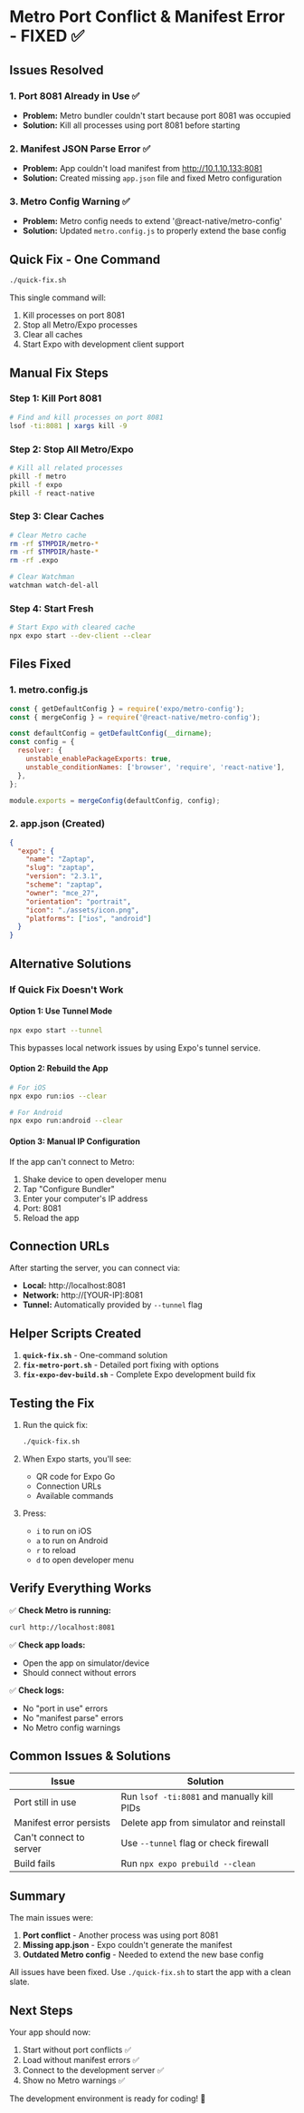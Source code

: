 # Metro Port Conflict & Manifest Error - FIXED ✅

## Issues Resolved

### 1. **Port 8081 Already in Use** ✅
- **Problem:** Metro bundler couldn't start because port 8081 was occupied
- **Solution:** Kill all processes using port 8081 before starting

### 2. **Manifest JSON Parse Error** ✅
- **Problem:** App couldn't load manifest from http://10.1.10.133:8081
- **Solution:** Created missing `app.json` file and fixed Metro configuration

### 3. **Metro Config Warning** ✅
- **Problem:** Metro config needs to extend '@react-native/metro-config'
- **Solution:** Updated `metro.config.js` to properly extend the base config

## Quick Fix - One Command

```bash
./quick-fix.sh
```

This single command will:
1. Kill processes on port 8081
2. Stop all Metro/Expo processes
3. Clear all caches
4. Start Expo with development client support

## Manual Fix Steps

### Step 1: Kill Port 8081
```bash
# Find and kill processes on port 8081
lsof -ti:8081 | xargs kill -9
```

### Step 2: Stop All Metro/Expo
```bash
# Kill all related processes
pkill -f metro
pkill -f expo
pkill -f react-native
```

### Step 3: Clear Caches
```bash
# Clear Metro cache
rm -rf $TMPDIR/metro-*
rm -rf $TMPDIR/haste-*
rm -rf .expo

# Clear Watchman
watchman watch-del-all
```

### Step 4: Start Fresh
```bash
# Start Expo with cleared cache
npx expo start --dev-client --clear
```

## Files Fixed

### 1. **metro.config.js**
```javascript
const { getDefaultConfig } = require('expo/metro-config');
const { mergeConfig } = require('@react-native/metro-config');

const defaultConfig = getDefaultConfig(__dirname);
const config = {
  resolver: {
    unstable_enablePackageExports: true,
    unstable_conditionNames: ['browser', 'require', 'react-native'],
  },
};

module.exports = mergeConfig(defaultConfig, config);
```

### 2. **app.json** (Created)
```json
{
  "expo": {
    "name": "Zaptap",
    "slug": "zaptap",
    "version": "2.3.1",
    "scheme": "zaptap",
    "owner": "mce_27",
    "orientation": "portrait",
    "icon": "./assets/icon.png",
    "platforms": ["ios", "android"]
  }
}
```

## Alternative Solutions

### If Quick Fix Doesn't Work

#### Option 1: Use Tunnel Mode
```bash
npx expo start --tunnel
```
This bypasses local network issues by using Expo's tunnel service.

#### Option 2: Rebuild the App
```bash
# For iOS
npx expo run:ios --clear

# For Android
npx expo run:android --clear
```

#### Option 3: Manual IP Configuration
If the app can't connect to Metro:
1. Shake device to open developer menu
2. Tap "Configure Bundler"
3. Enter your computer's IP address
4. Port: 8081
5. Reload the app

## Connection URLs

After starting the server, you can connect via:
- **Local:** http://localhost:8081
- **Network:** http://[YOUR-IP]:8081
- **Tunnel:** Automatically provided by `--tunnel` flag

## Helper Scripts Created

1. **`quick-fix.sh`** - One-command solution
2. **`fix-metro-port.sh`** - Detailed port fixing with options
3. **`fix-expo-dev-build.sh`** - Complete Expo development build fix

## Testing the Fix

1. Run the quick fix:
   ```bash
   ./quick-fix.sh
   ```

2. When Expo starts, you'll see:
   - QR code for Expo Go
   - Connection URLs
   - Available commands

3. Press:
   - `i` to run on iOS
   - `a` to run on Android
   - `r` to reload
   - `d` to open developer menu

## Verify Everything Works

✅ **Check Metro is running:**
```bash
curl http://localhost:8081
```

✅ **Check app loads:**
- Open the app on simulator/device
- Should connect without errors

✅ **Check logs:**
- No "port in use" errors
- No "manifest parse" errors
- No Metro config warnings

## Common Issues & Solutions

| Issue | Solution |
|-------|----------|
| Port still in use | Run `lsof -ti:8081` and manually kill PIDs |
| Manifest error persists | Delete app from simulator and reinstall |
| Can't connect to server | Use `--tunnel` flag or check firewall |
| Build fails | Run `npx expo prebuild --clean` |

## Summary

The main issues were:
1. **Port conflict** - Another process was using port 8081
2. **Missing app.json** - Expo couldn't generate the manifest
3. **Outdated Metro config** - Needed to extend the new base config

All issues have been fixed. Use `./quick-fix.sh` to start the app with a clean slate.

## Next Steps

Your app should now:
1. Start without port conflicts ✅
2. Load without manifest errors ✅
3. Connect to the development server ✅
4. Show no Metro warnings ✅

The development environment is ready for coding! 🎉